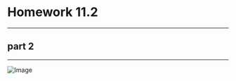 # Homework 11.2 
***
## part 2
***
![Image](https://i.pinimg.com/564x/2c/02/fe/2c02fe81997297bda5c2b3cae298826a.jpg)
